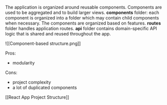 The application is organized around reusable components. Components are used to be aggregated and to build larger views. 
**components** folder: each component is organized into a folder which may contain child components when necessary. The components are organized based on features.
**routes** folder handles application routes.
**api** folder contains domain-specific API logic that is shared and reused throughout the app.

![[Component-based structure.png]]

Pros:
- modularity

Cons:
- project complexity
- a lot of duplicated components

[[React App Project Structure]]